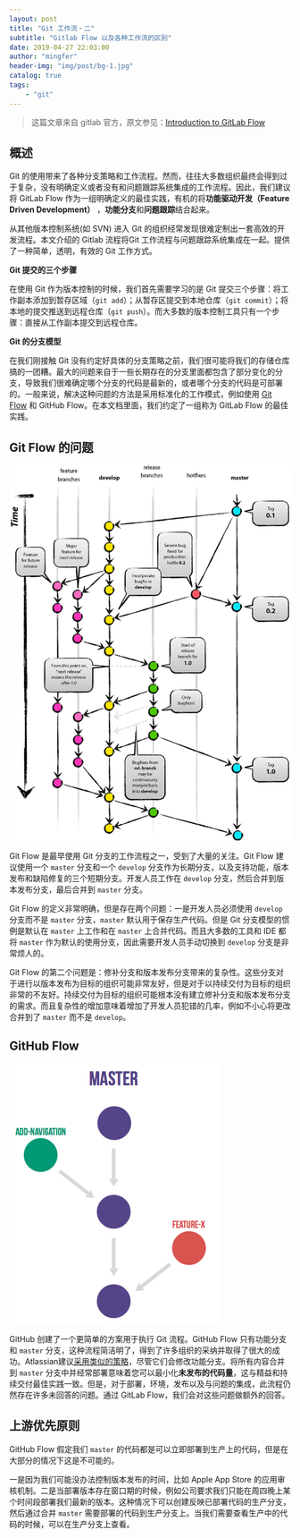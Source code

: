 ```yaml
---
layout: post
title: "Git 工作流・二"
subtitle: "Gitlab Flow 以及各种工作流的区别"
date: 2019-04-27 22:03:00
author: "mingfer"
header-img: "img/post/bg-1.jpg"
catalog: true
tags: 
    - "git"
---
```


> 这篇文章来自 gitlab 官方，原文参见：[Introduction to GitLab Flow](https://docs.gitlab.com/ee/workflow/gitlab_flow.html)

## 概述

Git 的使用带来了各种分支策略和工作流程。然而，往往大多数组织最终会得到过于复杂，没有明确定义或者没有和问题跟踪系统集成的工作流程。因此，我们建议将 GitLab Flow 作为一组明确定义的最佳实践，有机的将**功能驱动开发（Feature Driven Development）** ，**功能分支**和**问题跟踪**结合起来。

从其他版本控制系统(如 SVN) 进入 Git 的组织经常发现很难定制出一套高效的开发流程。本文介绍的 Gitlab 流程将Git 工作流程与问题跟踪系统集成在一起。提供了一种简单，透明，有效的 Git 工作方式。

**Git 提交的三个步骤**

在使用 Git 作为版本控制的时候，我们首先需要学习的是 Git 提交三个步骤：将工作副本添加到暂存区域（`git add`）；从暂存区提交到本地仓库（`git commit`）；将本地的提交推送到远程仓库（`git push`）。而大多数的版本控制工具只有一个步骤：直接从工作副本提交到远程仓库。

**Git 的分支模型**

在我们刚接触 Git 没有约定好具体的分支策略之前，我们很可能将我们的存储仓库搞的一团糟。最大的问题来自于一些长期存在的分支里面都包含了部分变化的分支，导致我们很难确定哪个分支的代码是最新的，或者哪个分支的代码是可部署的。一般来说，解决这种问题的方法是采用标准化的工作模式，例如使用 [Git Flow](http://www.mingfer.cn/2019/04/17/git-1/) 和 GitHub Flow。在本文档里面，我们约定了一组称为 GitLab Flow 的最佳实践。

## Git Flow 的问题

![git-flow](/img/post/git-flow-5510662.png)

Git Flow 是最早使用 Git 分支的工作流程之一，受到了大量的关注。Git Flow 建议使用一个 `master` 分支和一个 `develop` 分支作为长期分支，以及支持功能，版本发布和缺陷修复的三个短期分支。开发人员工作在 `develop` 分支，然后合并到版本发布分支，最后合并到 `master` 分支。

Git Flow 的定义非常明确，但是存在两个问题：一是开发人员必须使用 `develop` 分支而不是 `master` 分支，`master` 默认用于保存生产代码。但是 Git 分支模型的惯例是默认在 `master` 上工作和在 `master` 上合并代码。而且大多数的工具和 IDE 都将 `master` 作为默认的使用分支，因此需要开发人员手动切换到 `develop` 分支是非常烦人的。

Git Flow 的第二个问题是：修补分支和版本发布分支带来的复杂性。这些分支对于进行以版本发布为目标的组织可能非常友好，但是对于以持续交付为目标的组织非常的不友好。持续交付为目标的组织可能根本没有建立修补分支和版本发布分支的需求。而且复杂性的增加意味着增加了开发人员犯错的几率，例如不小心将更改合并到了 `master` 而不是 `develop`。

## GitHub Flow

![git-flow](/img/post/github_flow.png)

GitHub 创建了一个更简单的方案用于执行 Git 流程。GitHub Flow 只有功能分支和 `master` 分支，这种流程简洁明了，得到了许多组织的采纳并取得了很大的成功。Atlassian建议[采用类似的策略](https://www.atlassian.com/blog/archives/simple-git-workflow-simple)，尽管它们会修改功能分支。将所有内容合并到 `master` 分支中并经常部署意味着您可以最小化**未发布的代码量**，这与精益和持续交付最佳实践一致。但是，对于部署，环境，发布以及与问题的集成，此流程仍然存在许多未回答的问题。通过 GitLab Flow，我们会对这些问题做额外的回答。

## 上游优先原则

GitHub Flow 假定我们 `master` 的代码都是可以立即部署到生产上的代码，但是在大部分的情况下这是不可能的。

一是因为我们可能没办法控制版本发布的时间，比如 Apple App Store 的应用审核机制。二是当部署版本存在窗口期的时候，例如公司要求我们只能在周四晚上某个时间段部署我们最新的版本。这种情况下可以创建反映已部署代码的生产分支，然后通过合并 `master` 需要部署的代码到生产分支上。当我们需要查看生产中的代码的时候，可以在生产分支上查看。



